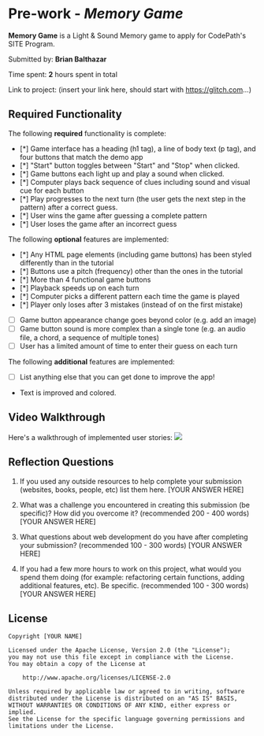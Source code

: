 # Pre-work - *Memory Game*

**Memory Game** is a Light & Sound Memory game to apply for CodePath's SITE Program. 

Submitted by: **Brian Balthazar**

Time spent: **2** hours spent in total

Link to project: (insert your link here, should start with https://glitch.com...)

## Required Functionality

The following **required** functionality is complete:

* [*] Game interface has a heading (h1 tag), a line of body text (p tag), and four buttons that match the demo app
* [*] "Start" button toggles between "Start" and "Stop" when clicked. 
* [*] Game buttons each light up and play a sound when clicked. 
* [*] Computer plays back sequence of clues including sound and visual cue for each button
* [*] Play progresses to the next turn (the user gets the next step in the pattern) after a correct guess. 
* [*] User wins the game after guessing a complete pattern
* [*] User loses the game after an incorrect guess

The following **optional** features are implemented:

* [*] Any HTML page elements (including game buttons) has been styled differently than in the tutorial
* [*] Buttons use a pitch (frequency) other than the ones in the tutorial
* [*] More than 4 functional game buttons
* [*] Playback speeds up on each turn
* [*] Computer picks a different pattern each time the game is played
* [*] Player only loses after 3 mistakes (instead of on the first mistake)
* [ ] Game button appearance change goes beyond color (e.g. add an image)
* [ ] Game button sound is more complex than a single tone (e.g. an audio file, a chord, a sequence of multiple tones)
* [ ] User has a limited amount of time to enter their guess on each turn

The following **additional** features are implemented:

- [ ] List anything else that you can get done to improve the app!
- Text is improved and colored.

## Video Walkthrough

Here's a walkthrough of implemented user stories:
![](your-link-here)


## Reflection Questions
1. If you used any outside resources to help complete your submission (websites, books, people, etc) list them here. 
[YOUR ANSWER HERE]

2. What was a challenge you encountered in creating this submission (be specific)? How did you overcome it? (recommended 200 - 400 words) 
[YOUR ANSWER HERE]

3. What questions about web development do you have after completing your submission? (recommended 100 - 300 words) 
[YOUR ANSWER HERE]

4. If you had a few more hours to work on this project, what would you spend them doing (for example: refactoring certain functions, adding additional features, etc). Be specific. (recommended 100 - 300 words) 
[YOUR ANSWER HERE]



## License

    Copyright [YOUR NAME]

    Licensed under the Apache License, Version 2.0 (the "License");
    you may not use this file except in compliance with the License.
    You may obtain a copy of the License at

        http://www.apache.org/licenses/LICENSE-2.0

    Unless required by applicable law or agreed to in writing, software
    distributed under the License is distributed on an "AS IS" BASIS,
    WITHOUT WARRANTIES OR CONDITIONS OF ANY KIND, either express or implied.
    See the License for the specific language governing permissions and
    limitations under the License.